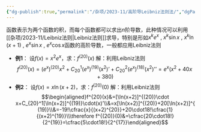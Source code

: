 ```yaml
---
{"dg-publish":true,"permalink":"/杂项/2023-11/高阶导Leibniz法则法/","dgPassFrontmatter":true}
---
```


函数表示为两个函数的积，而每个函数都可以求出$n$阶导数，此种情况可以利用[[杂项/2023-11/Leibniz法则\|Leibniz法则]]求导，特别是形如$x^ke^x\ ,\ x^k\sin x\ ,\ x^k\ln(x+1)\ ,\ e^x\sin x\ ,\ e^x\cos x$函数的高阶导数，一般都应用Leibniz法则
- **例1**：
	设$f(x)=x^2e^x$，求：$f^{(20)}(x)$
	解：利用Leibniz法则
	$$f^{(20)}(x)=(e^x)^{(20)}x^2+C_{20}^1(e^x)^{(19)}(x^2)’+C_{20}^2(e^x)^{(18)}(x^2)’’=e^x(x^2+40x+380)$$
- **例2**：
	设$f(x)=x\ln(x+2)$，求：$f^{(20)}(0)$
	解：利用Leibniz法则
	$$\begin{aligned}f^{20}(x)&=[\ln(x+2)]^{(20)}\cdot x+C_{20}^1[\ln(x+2)]^{(19)}\cdot(x)’\\&=x[\ln(x+2)]^{(20)}+20[\ln(x+2)]^{(19)}\\&=-19!\cfrac{x}{(x+2)^{20}}+20\cdot18!\cfrac{1}{(x+2)^{19}}\\\therefore f^{(20)}(0)&=\cfrac{20\cdot18!}{2^{19}}=\cfrac{5\cdot18!}{2^{17}}\end{aligned}$$